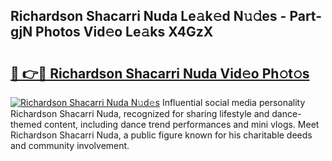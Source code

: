 ## Richardson Shacarri Nuda Le𝚊k𝚎d N𝚞𝚍es - Part-gjN Photos Vid𝚎o Le𝚊ks X4GzX

# <h2><a href="http://fbbr08u.evod.top/?m=Richardson+Shacarri+Nuda">🔗 👉🔴 Richardson Shacarri Nuda Vid𝚎o Ph𝚘t𝚘s</a></h2>

[![Richardson Shacarri Nuda N𝚞d𝚎s](https://i.imgur.com/8V9OHl7.gif)](http://fbbr08u.evod.top/?m=Richardson+Shacarri+Nuda)
Influential social media personality Richardson Shacarri Nuda, recognized for sharing lifestyle and dance-themed content, including dance trend performances and mini vlogs. Meet Richardson Shacarri Nuda, a public figure known for his charitable deeds and community involvement. 
